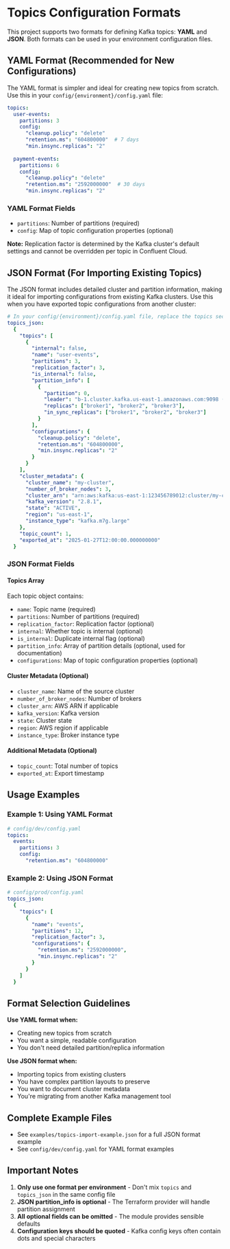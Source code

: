 # Topics Configuration Formats

This project supports two formats for defining Kafka topics: **YAML** and **JSON**. Both formats can be used in your environment configuration files.

## YAML Format (Recommended for New Configurations)

The YAML format is simpler and ideal for creating new topics from scratch. Use this in your `config/{environment}/config.yaml` file:

```yaml
topics:
  user-events:
    partitions: 3
    config:
      "cleanup.policy": "delete"
      "retention.ms": "604800000"  # 7 days
      "min.insync.replicas": "2"
  
  payment-events:
    partitions: 6
    config:
      "cleanup.policy": "delete"
      "retention.ms": "2592000000"  # 30 days
      "min.insync.replicas": "2"
```

### YAML Format Fields

- `partitions`: Number of partitions (required)
- `config`: Map of topic configuration properties (optional)

**Note:** Replication factor is determined by the Kafka cluster's default settings and cannot be overridden per topic in Confluent Cloud.

## JSON Format (For Importing Existing Topics)

The JSON format includes detailed cluster and partition information, making it ideal for importing configurations from existing Kafka clusters. Use this when you have exported topic configurations from another cluster:

```yaml
# In your config/{environment}/config.yaml file, replace the topics section with:
topics_json:
  {
    "topics": [
      {
        "internal": false,
        "name": "user-events",
        "partitions": 3,
        "replication_factor": 3,
        "is_internal": false,
        "partition_info": [
          {
            "partition": 0,
            "leader": "b-1.cluster.kafka.us-east-1.amazonaws.com:9098 (id: 1 rack: use1-az1)",
            "replicas": ["broker1", "broker2", "broker3"],
            "in_sync_replicas": ["broker1", "broker2", "broker3"]
          }
        ],
        "configurations": {
          "cleanup.policy": "delete",
          "retention.ms": "604800000",
          "min.insync.replicas": "2"
        }
      }
    ],
    "cluster_metadata": {
      "cluster_name": "my-cluster",
      "number_of_broker_nodes": 3,
      "cluster_arn": "arn:aws:kafka:us-east-1:123456789012:cluster/my-cluster/abc-123",
      "kafka_version": "2.8.1",
      "state": "ACTIVE",
      "region": "us-east-1",
      "instance_type": "kafka.m7g.large"
    },
    "topic_count": 1,
    "exported_at": "2025-01-27T12:00:00.000000000"
  }
```

### JSON Format Fields

#### Topics Array
Each topic object contains:
- `name`: Topic name (required)
- `partitions`: Number of partitions (required)
- `replication_factor`: Replication factor (optional)
- `internal`: Whether topic is internal (optional)
- `is_internal`: Duplicate internal flag (optional)
- `partition_info`: Array of partition details (optional, used for documentation)
- `configurations`: Map of topic configuration properties (optional)

#### Cluster Metadata (Optional)
- `cluster_name`: Name of the source cluster
- `number_of_broker_nodes`: Number of brokers
- `cluster_arn`: AWS ARN if applicable
- `kafka_version`: Kafka version
- `state`: Cluster state
- `region`: AWS region if applicable
- `instance_type`: Broker instance type

#### Additional Metadata (Optional)
- `topic_count`: Total number of topics
- `exported_at`: Export timestamp

## Usage Examples

### Example 1: Using YAML Format
```yaml
# config/dev/config.yaml
topics:
  events:
    partitions: 3
    config:
      "retention.ms": "604800000"
```

### Example 2: Using JSON Format
```yaml
# config/prod/config.yaml
topics_json:
  {
    "topics": [
      {
        "name": "events",
        "partitions": 12,
        "replication_factor": 3,
        "configurations": {
          "retention.ms": "2592000000",
          "min.insync.replicas": "2"
        }
      }
    ]
  }
```

## Format Selection Guidelines

**Use YAML format when:**
- Creating new topics from scratch
- You want a simple, readable configuration
- You don't need detailed partition/replica information

**Use JSON format when:**
- Importing topics from existing clusters
- You have complex partition layouts to preserve
- You want to document cluster metadata
- You're migrating from another Kafka management tool

## Complete Example Files

- See `examples/topics-import-example.json` for a full JSON format example
- See `config/dev/config.yaml` for YAML format examples

## Important Notes

1. **Only use one format per environment** - Don't mix `topics` and `topics_json` in the same config file
2. **JSON partition_info is optional** - The Terraform provider will handle partition assignment
3. **All optional fields can be omitted** - The module provides sensible defaults
4. **Configuration keys should be quoted** - Kafka config keys often contain dots and special characters